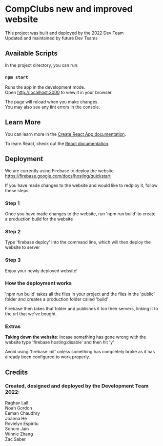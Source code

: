# CompClubs new and improved website

This project was built and deployed by the 2022 Dev Team\
Updated and maintained by future Dev Teams

## Available Scripts

In the project directory, you can run:

### `npm start`

Runs the app in the development mode.\
Open [http://localhost:3000](http://localhost:3000) to view it in your browser.

The page will reload when you make changes.\
You may also see any lint errors in the console.


## Learn More

You can learn more in the [Create React App documentation](https://facebook.github.io/create-react-app/docs/getting-started).

To learn React, check out the [React documentation](https://reactjs.org/).




## Deployment

We are currently using Firebase to deploy the website- https://firebase.google.com/docs/hosting/quickstart 


If you have made changes to the website and would like to redploy it, follow these steps.

### Step 1
Once you have made changes to the website, run 'npm run build' to create a production build for the website

### Step 2
Type 'firebase deploy' into the command line, which will then deploy the website to server 

### Step 3
Enjoy your newly deployed website!

### How the deployment works
'npm run build' takes all the files in your project and the files in the 'public' folder and creates a production folder called 'build' 

Firebase then takes that folder and publishes it too their servers, linking it to the url that we've bought.

### Extras
**Taking down the website**: Incase something has gone wrong with the website type 'firebase hosting:disable' and then hit 'y'

Avoid using 'firebase init' unless something has completely broke as it has already been configured to work properly.


## Credits
### Created, designed and deployed by the Development Team 2022:
Raghav Lall \
Noah Gordon \
Eeman Chaudhry \
Joanna He \
Rovielyn Espiritu \
Sohum Jain \
Winnie Zhang \
Zac Saber



